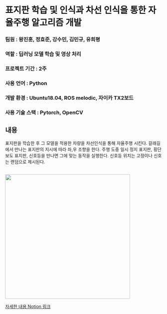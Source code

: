 # 표지판 학습 및 인식과 차선 인식을 통한 자율주행 알고리즘 개발
### 팀원 : 왕진훈, 정효준, 강수민, 김민규, 유희평
### 역할 : 딥러닝 모델 학습 및 영상 처리
### 프로젝트 기간 : 2주
### 사용 언어 : Python
### 개발 환경 : Ubuntu18.04, ROS melodic, 자이카 TX2보드
### 사용 기술 스택 : Pytorch, OpenCV

## 내용
표지판을 학습한 후 그 모델을 적용한 차량을 차선인식을 통해 자율주행 시킨다. 갈래길에서 만나는 표지판의 지시에 따라 좌,우 조향을 한다. 주행 도중 일시 정지 표지판, 횡단 보도 표지판, 신호등을 만나면 그에 맞는 동작을 실행한다. 신호등 위치는 고정이나 신호는 랜덤으로 제시된다. 
<br>
<br>
   
<img src="https://user-images.githubusercontent.com/83506637/183899545-2cac8084-a47a-4ac6-be88-637ff390366c.jpg" width="400" height="400">


[자세한 내용 Notion 링크](https://tasteful-dianella-4f4.notion.site/610212687da24382809e5024f4667545)
